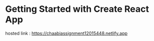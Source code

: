 # Getting Started with Create React App

hosted link : https://chaabiassignment12015448.netlify.app
